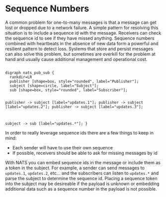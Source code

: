 # Sequence Numbers

A common problem for one-to-many messages is that a message can get lost or dropped due to a network failure. A simple pattern for resolving this situation is to include a sequence id with the message. Receivers can check the sequence id to see if they have missed anything.
Sequence numbers combined with heartbeats in the absence of new data form a powerful and resilient pattern to detect loss. Systems that store and persist messages can also solve this problem, but sometimes are overkill for the problem at hand and usually cause additional management and operational cost.

<div class="graphviz"><code data-viz="dot">
digraph nats_pub_sub {
  rankdir=LR
  publisher [shape=box, style="rounded", label="Publisher"];
  subject [shape=circle, label="Subject"];
  sub [shape=box, style="rounded", label="Subscriber"];

  publisher -> subject [label="updates.1"];
  publisher -> subject [label="updates.2"];
  publisher -> subject [label="updates.3"];

  subject -> sub [label="updates.*"];
}
</code></div>

In order to really leverage sequence ids there are a few things to keep in mind:

* Each sender will have to use their own sequence
* If possible, receivers should be able to ask for missing messages by id

With NATS you can embed sequence ids in the message or include them as a token in the subject. For example, a sender can send messages to `updates.1`, `updates.2`, etc... and the subscribers can listen to `updates.*` and parse the subject to determine the sequence id.
Placing a sequence token into the subject may be desireable if the payload is unknown or embedding additional data such as a sequence number in the payload is not possible.
